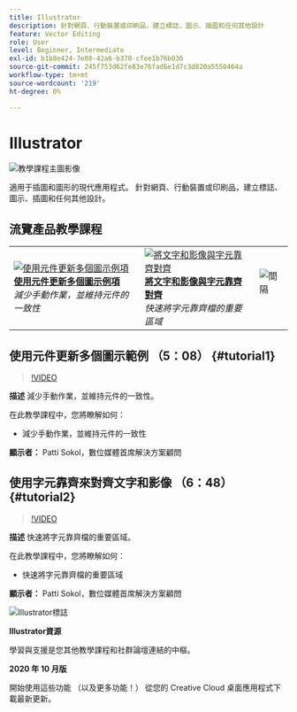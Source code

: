 ```yaml
---
title: Illustrator
description: 針對網頁、行動裝置或印刷品，建立標誌、圖示、插圖和任何其他設計
feature: Vector Editing
role: User
level: Beginner, Intermediate
exl-id: b1b8e424-7e08-42a6-b370-cfee1b76b036
source-git-commit: 245f753d62fe83e76fad6e1d7c3d820a5550464a
workflow-type: tm+mt
source-wordcount: '219'
ht-degree: 0%

---
```


# Illustrator

![教學課程主圖影像](../assets/Illustrator.jpg)

適用于插圖和圖形的現代應用程式。 針對網頁、行動裝置或印刷品，建立標誌、圖示、插圖和任何其他設計。

## 流覽產品教學課程

<table style="table-layout:fixed">
<tr>
 <td>
   <a href="illustrator.md#tutorial1">
      <img alt="使用元件更新多個圖示例項" src="../assets/Illustrator_symbols_sokol_thumbnail.jpg" />
   </a>
    <div>
   <a href="illustrator.md#tutorial1"><strong>使用元件更新多個圖示例項</strong></a>
    </div>
    <em>減少手動作業，並維持元件的一致性</em>
    <br>
  </td>
  <td>
    <a href="illustrator.md#tutorial2">
        <img alt="將文字和影像與字元靠齊對齊" src="../assets/illustrator_glyphAlign_sokol_thumbnail.jpg" />
    </a>
    <div>
    <a href="illustrator.md#tutorial2"><strong>將文字和影像與字元靠齊對齊</strong></a>
    </div>
    <em>快速將字元靠齊檔的重要區域</em>
    <br>
  </td>
  <td>
    <img alt="間隔" src="../assets/Whitespacer.png" />
    <div>
    <br>
  </td>
</tr>
</table>

## 使用元件更新多個圖示範例 （5：08） {#tutorial1}

>[!VIDEO](https://video.tv.adobe.com/v/326816?hidetitle=true)

**描述**
減少手動作業，並維持元件的一致性。

在此教學課程中，您將瞭解如何：
* 減少手動作業，並維持元件的一致性

**顯示者：**
Patti Sokol，數位媒體首席解決方案顧問

## 使用字元靠齊來對齊文字和影像 （6：48） {#tutorial2}

>[!VIDEO](https://video.tv.adobe.com/v/326817?hidetitle=true)

**描述**
快速將字元靠齊檔的重要區域。

在此教學課程中，您將瞭解如何：
* 快速將字元靠齊檔的重要區域

**顯示者：**
Patti Sokol，數位媒體首席解決方案顧問

![Illustrator標誌](../assets/ai_appicon_96.png)

**Illustrator資源**

[](https://helpx.adobe.com/support/illustrator.html)學習與支援是您其他教學課程和社群論壇連結的中樞。

**2020 年 10 月版**

開始使用這些功能 （以及更多功能！） 從您的 Creative Cloud 桌面應用程式下載最新更新。
